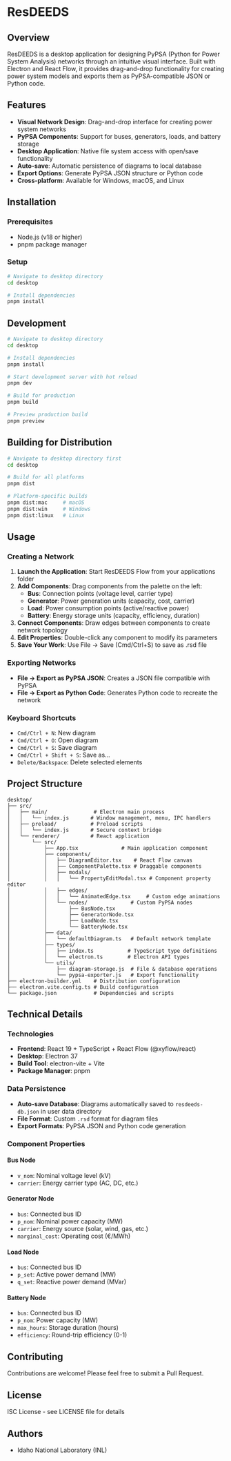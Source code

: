 # ResDEEDS

## Overview

ResDEEDS is a desktop application for designing PyPSA (Python for Power System Analysis) networks through an intuitive visual interface. Built with Electron and React Flow, it provides drag-and-drop functionality for creating power system models and exports them as PyPSA-compatible JSON or Python code.

## Features

- **Visual Network Design**: Drag-and-drop interface for creating power system networks
- **PyPSA Components**: Support for buses, generators, loads, and battery storage
- **Desktop Application**: Native file system access with open/save functionality
- **Auto-save**: Automatic persistence of diagrams to local database
- **Export Options**: Generate PyPSA JSON structure or Python code
- **Cross-platform**: Available for Windows, macOS, and Linux

## Installation

### Prerequisites
- Node.js (v18 or higher)
- pnpm package manager

### Setup
```bash
# Navigate to desktop directory
cd desktop

# Install dependencies
pnpm install
```

## Development

```bash
# Navigate to desktop directory
cd desktop

# Install dependencies
pnpm install

# Start development server with hot reload
pnpm dev

# Build for production
pnpm build

# Preview production build
pnpm preview
```

## Building for Distribution

```bash
# Navigate to desktop directory first
cd desktop

# Build for all platforms
pnpm dist

# Platform-specific builds
pnpm dist:mac     # macOS
pnpm dist:win     # Windows
pnpm dist:linux   # Linux
```

## Usage

### Creating a Network

1. **Launch the Application**: Start ResDEEDS Flow from your applications folder
2. **Add Components**: Drag components from the palette on the left:
   - **Bus**: Connection points (voltage level, carrier type)
   - **Generator**: Power generation units (capacity, cost, carrier)
   - **Load**: Power consumption points (active/reactive power)
   - **Battery**: Energy storage units (capacity, efficiency, duration)
3. **Connect Components**: Draw edges between components to create network topology
4. **Edit Properties**: Double-click any component to modify its parameters
5. **Save Your Work**: Use File → Save (Cmd/Ctrl+S) to save as .rsd file

### Exporting Networks

- **File → Export as PyPSA JSON**: Creates a JSON file compatible with PyPSA
- **File → Export as Python Code**: Generates Python code to recreate the network

### Keyboard Shortcuts

- `Cmd/Ctrl + N`: New diagram
- `Cmd/Ctrl + O`: Open diagram
- `Cmd/Ctrl + S`: Save diagram
- `Cmd/Ctrl + Shift + S`: Save as...
- `Delete/Backspace`: Delete selected elements

## Project Structure

```
desktop/
├── src/
│   ├── main/               # Electron main process
│   │   └── index.js       # Window management, menu, IPC handlers
│   ├── preload/           # Preload scripts
│   │   └── index.js       # Secure context bridge
│   └── renderer/          # React application
│       └── src/
│           ├── App.tsx              # Main application component
│           ├── components/          
│           │   ├── DiagramEditor.tsx    # React Flow canvas
│           │   ├── ComponentPalette.tsx # Draggable components
│           │   ├── modals/
│           │   │   └── PropertyEditModal.tsx # Component property editor
│           │   ├── edges/
│           │   │   └── AnimatedEdge.tsx     # Custom edge animations
│           │   └── nodes/              # Custom PyPSA nodes
│           │       ├── BusNode.tsx
│           │       ├── GeneratorNode.tsx
│           │       ├── LoadNode.tsx
│           │       └── BatteryNode.tsx
│           ├── data/
│           │   └── defaultDiagram.ts   # Default network template
│           ├── types/
│           │   ├── index.ts           # TypeScript type definitions
│           │   └── electron.ts        # Electron API types
│           └── utils/
│               ├── diagram-storage.js  # File & database operations
│               └── pypsa-exporter.js   # Export functionality
├── electron-builder.yml    # Distribution configuration
├── electron.vite.config.ts # Build configuration
└── package.json            # Dependencies and scripts
```

## Technical Details

### Technologies
- **Frontend**: React 19 + TypeScript + React Flow (@xyflow/react)
- **Desktop**: Electron 37
- **Build Tool**: electron-vite + Vite
- **Package Manager**: pnpm

### Data Persistence
- **Auto-save Database**: Diagrams automatically saved to `resdeeds-db.json` in user data directory
- **File Format**: Custom `.rsd` format for diagram files
- **Export Formats**: PyPSA JSON and Python code generation

### Component Properties

#### Bus Node
- `v_nom`: Nominal voltage level (kV)
- `carrier`: Energy carrier type (AC, DC, etc.)

#### Generator Node
- `bus`: Connected bus ID
- `p_nom`: Nominal power capacity (MW)
- `carrier`: Energy source (solar, wind, gas, etc.)
- `marginal_cost`: Operating cost (€/MWh)

#### Load Node
- `bus`: Connected bus ID
- `p_set`: Active power demand (MW)
- `q_set`: Reactive power demand (MVar)

#### Battery Node
- `bus`: Connected bus ID
- `p_nom`: Power capacity (MW)
- `max_hours`: Storage duration (hours)
- `efficiency`: Round-trip efficiency (0-1)

## Contributing

Contributions are welcome! Please feel free to submit a Pull Request.

## License

ISC License - see LICENSE file for details

## Authors

- Idaho National Laboratory (INL)
